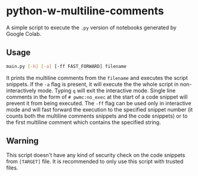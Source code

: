 # python-w-multiline-comments
A simple script to execute the `.py` version of notebooks generated by Google Colab.

## Usage
```bash
main.py [-h] [-a] [-ff FAST_FORWARD] filename
```
It prints the multiline comments from the `filename` and executes the script snippets.
If the `-a` flag is present, it will execute the the whole script in non-interactively mode.
Typing `q` will exit the interactive mode.
Single line comments in the form of `# pwmc:no_exec` at the start of a code snippet will prevent it from being executed.
The `-ff` flag can be used only in interactive mode and will fast forward the execution to the specified snippet number (it counts both the multiline comments snippets and the code snippets) or to the first multiline comment which contains the specified string.

## Warning
This script doesn't have any kind of security check on the code snippets from `[TARGET]` file.
It is recommended to only use this script with trusted files.
